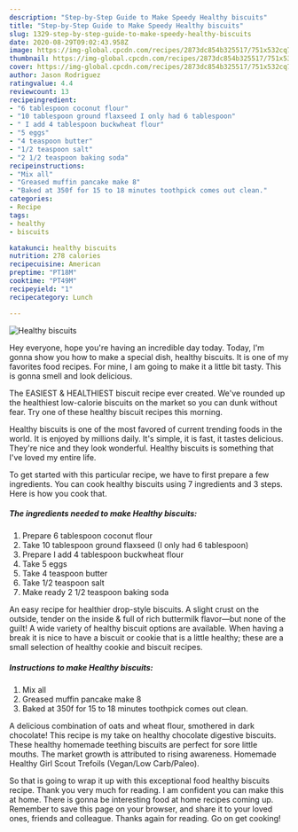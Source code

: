 ```yaml
---
description: "Step-by-Step Guide to Make Speedy Healthy biscuits"
title: "Step-by-Step Guide to Make Speedy Healthy biscuits"
slug: 1329-step-by-step-guide-to-make-speedy-healthy-biscuits
date: 2020-08-29T09:02:43.958Z
image: https://img-global.cpcdn.com/recipes/2873dc854b325517/751x532cq70/healthy-biscuits-recipe-main-photo.jpg
thumbnail: https://img-global.cpcdn.com/recipes/2873dc854b325517/751x532cq70/healthy-biscuits-recipe-main-photo.jpg
cover: https://img-global.cpcdn.com/recipes/2873dc854b325517/751x532cq70/healthy-biscuits-recipe-main-photo.jpg
author: Jason Rodriguez
ratingvalue: 4.4
reviewcount: 13
recipeingredient:
- "6 tablespoon coconut flour"
- "10 tablespoon ground flaxseed I only had 6 tablespoon"
- " I add 4 tablespoon buckwheat flour"
- "5 eggs"
- "4 teaspoon butter"
- "1/2 teaspoon salt"
- "2 1/2 teaspoon baking soda"
recipeinstructions:
- "Mix all"
- "Greased muffin pancake make 8"
- "Baked at 350f for 15 to 18 minutes toothpick comes out clean."
categories:
- Recipe
tags:
- healthy
- biscuits

katakunci: healthy biscuits 
nutrition: 278 calories
recipecuisine: American
preptime: "PT18M"
cooktime: "PT49M"
recipeyield: "1"
recipecategory: Lunch

---
```



![Healthy biscuits](https://img-global.cpcdn.com/recipes/2873dc854b325517/751x532cq70/healthy-biscuits-recipe-main-photo.jpg)

Hey everyone, hope you're having an incredible day today. Today, I'm gonna show you how to make a special dish, healthy biscuits. It is one of my favorites food recipes. For mine, I am going to make it a little bit tasty. This is gonna smell and look delicious.

The EASIEST &amp; HEALTHIEST biscuit recipe ever created. We&#39;ve rounded up the healthiest low-calorie biscuits on the market so you can dunk without fear. Try one of these healthy biscuit recipes this morning.

Healthy biscuits is one of the most favored of current trending foods in the world. It is enjoyed by millions daily. It's simple, it is fast, it tastes delicious. They're nice and they look wonderful. Healthy biscuits is something that I've loved my entire life.


To get started with this particular recipe, we have to first prepare a few ingredients. You can cook healthy biscuits using 7 ingredients and 3 steps. Here is how you cook that.

<!--inarticleads1-->

##### The ingredients needed to make Healthy biscuits:

1. Prepare 6 tablespoon coconut flour
1. Take 10 tablespoon ground flaxseed (I only had 6 tablespoon)
1. Prepare  I add 4 tablespoon buckwheat flour
1. Take 5 eggs
1. Take 4 teaspoon butter
1. Take 1/2 teaspoon salt
1. Make ready 2 1/2 teaspoon baking soda


An easy recipe for healthier drop-style biscuits. A slight crust on the outside, tender on the inside &amp; full of rich buttermilk flavor—but none of the guilt! A wide variety of healthy biscuit options are available. When having a break it is nice to have a biscuit or cookie that is a little healthy; these are a small selection of healthy cookie and biscuit recipes. 

<!--inarticleads2-->

##### Instructions to make Healthy biscuits:

1. Mix all
1. Greased muffin pancake make 8
1. Baked at 350f for 15 to 18 minutes toothpick comes out clean.


A delicious combination of oats and wheat flour, smothered in dark chocolate! This recipe is my take on healthy chocolate digestive biscuits. These healthy homemade teething biscuits are perfect for sore little mouths. The market growth is attributed to rising awareness. Homemade Healthy Girl Scout Trefoils (Vegan/Low Carb/Paleo). 

So that is going to wrap it up with this exceptional food healthy biscuits recipe. Thank you very much for reading. I am confident you can make this at home. There is gonna be interesting food at home recipes coming up. Remember to save this page on your browser, and share it to your loved ones, friends and colleague. Thanks again for reading. Go on get cooking!
